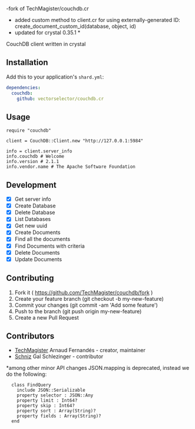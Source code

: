 -fork of TechMagister/couchdb.cr
- added custom method to client.cr for using externally-generated ID:  create_document_custom_id(database, object, id)
- updated for crystal 0.35.1 *
  
CouchDB client written in crystal

## Installation

Add this to your application's `shard.yml`:

```yaml
dependencies:
  couchdb:
    github: vectorselector/couchdb.cr
```

## Usage

```crystal
require "couchdb"

client = CouchDB::Client.new "http://127.0.0.1:5984"

info = client.server_info
info.couchdb # Welcome
info.version # 2.1.1
info.vendor.name # The Apache Software Foundation

```

## Development

- [x] Get server info
- [x] Create Database
- [x] Delete Database
- [x] List Databases
- [x] Get new uuid
- [x] Create Documents
- [x] Find all the documents
- [x] Find Documents with criteria
- [x] Delete Documents
- [x] Update Documents

## Contributing

1. Fork it ( https://github.com/TechMagister/couchdb/fork )
2. Create your feature branch (git checkout -b my-new-feature)
3. Commit your changes (git commit -am 'Add some feature')
4. Push to the branch (git push origin my-new-feature)
5. Create a new Pull Request

## Contributors

- [TechMagister](https://github.com/TechMagister) Arnaud Fernandés - creator, maintainer
- [Schniz](https://github.com/Schniz) Gal Schlezinger - contributor


*among other minor API changes JSON.mapping is deprecated, instead we do the following:
```
  class FindQuery
    include JSON::Serializable
    property selector : JSON::Any
    property limit : Int64?
    property skip : Int64?
    property sort : Array(String)?
    property fields : Array(String)?
  end
```

